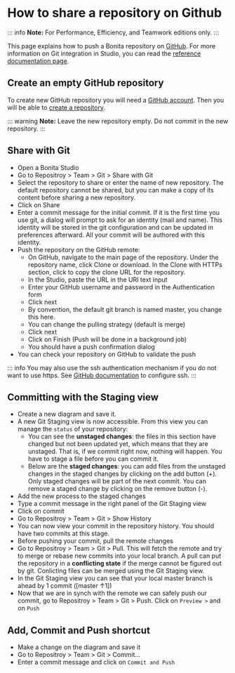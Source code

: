 # How to share a repository on Github

::: info
**Note:** For Performance, Efficiency, and Teamwork editions only.
:::

This page explains how to push a Bonita repository on [GitHub](https://github.com/). For more information on Git integration in Studio, you can read the [reference documentation page](workspaces-and-repositories.md#git).

## Create an empty GitHub repository

To create new GitHub repository you will need a [GitHub account](https://help.github.com/articles/signing-up-for-a-new-github-account/).
Then you will be able to [create a repository](https://help.github.com/articles/create-a-repo/). 

::: warning
**Note:** Leave the new repository empty. Do not commit in the new repository.
:::

## Share with Git

* Open a Bonita Studio
* Go to Repositroy > Team > Git > Share with Git
* Select the repository to share or enter the name of new repository. The default repository cannot be shared, but you can make a copy of its content before sharing a new repository.
* Click on Share
* Enter a commit message for the initial commit. If it is the first time you use git, a dialog will prompt to ask for an identity (mail and name). This identity will be stored in the git configuration and can be updated in preferences afterward. All your commit will be authored with this identity.
* Push the repository on the GitHub remote:
   *  On GitHub, navigate to the main page of the repository. Under the repository name, click Clone or download. In the Clone with HTTPs section, click to copy the clone URL for the repository.
   * In the Studio, paste the URL in the URI text input
   * Enter your GitHub username and password in the Authentication form
   * Click next
   * By convention, the default git branch is named master, you change this here.
   * You can change the pulling strategy (default is merge)
   * Click next
   * Click on Finish (Push will be done in a background job)
   * You should have a push confirmation dialog 
* You can check your repository on GitHub to validate the push

::: info
You may also use the ssh authentication mechanism if you do not want to use https. See [GitHub documentation](https://help.github.com/articles/connecting-to-github-with-ssh/) to configure ssh.
:::

## Committing with the Staging view

* Create a new diagram and save it.
* A new Git Staging view is now accessible. From this view you can manage the `status` of your repository:
    * You can see the **unstaged changes**: the files in this section have changed but not been updated yet, which means that they are unstaged. That is, if we commit right now, nothing will happen. You have to stage a file before you can commit it.
    * Below are the **staged changes**: you can add files from the unstaged changes in the staged changes by clicking on the add button (+). Only staged changes will be part of the next commit. You can remove a staged change by clicking on the remove button (-).
* Add the new process to the staged changes
* Type a commit message in the right panel of the Git Staging view
* Click on commit
* Go to Repositroy > Team > Git > Show History
* You can now view your commit in the repository history. You should have two commits at this stage.
* Before pushing your commit, pull the remote changes
* Go to Repositroy > Team > Git > Pull. This will fetch the remote and try to merge or rebase new commits into your local branch. A pull can put the repository in a **conflicting state** if the merge cannot be figured out by git. Conlicting files can be merged using the Git Staging view.
* In the Git Staging view you can see that your local master branch is ahead by 1 commit ([master ↑1])
* Now that we are in synch with the remote we can safely push our commit, go to Repositroy > Team > Git > Push. Click on `Preview >` and on `Push`

## Add, Commit and Push shortcut

* Make a change on the diagram and save it
* Go to Repositroy > Team > Git > Commit...
* Enter a commit message and click on `Commit and Push`

